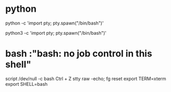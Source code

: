 # python
python -c 'import pty; pty.spawn("/bin/bash")'

python3 -c 'import pty; pty.spawn("/bin/bash")'
# bash :"bash: no job control in this shell"
script /dev/null -c bash
Ctrl + Z
stty raw -echo; fg
reset
export TERM=xterm
export SHELL=bash
